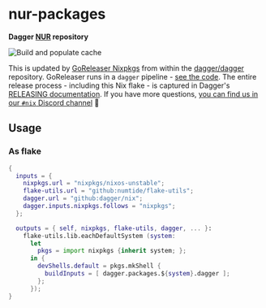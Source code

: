 # nur-packages

**Dagger [NUR](https://github.com/nix-community/NUR) repository**

<!-- Remove this if you don't use github actions -->
![Build and populate cache](https://github.com/dagger/nix/workflows/Build%20and%20populate%20cache/badge.svg)

This is updated by [GoReleaser
Nixpkgs](https://goreleaser.com/customization/nix/) from within the
[dagger/dagger](https://github.com/dagger/dagger/blob/v0.12.4/.goreleaser.yml#L31-L48)
repository. GoReleaser runs in a `dagger` pipeline - [see the
code](https://github.com/dagger/dagger/blob/v0.12.4/dev/cli.go#L184-L196). The
entire release process - including this Nix flake - is captured in Dagger's
[RELEASING
documentation](https://github.com/dagger/dagger/blob/main/RELEASING.md). If
you have more questions, [you can find us in our `#nix` Discord
channel](https://discord.com/channels/707636530424053791/1122966469425233940) 👋

## Usage

### As flake

```nix
{
  inputs = {
    nixpkgs.url = "nixpkgs/nixos-unstable";
    flake-utils.url = "github:numtide/flake-utils";
    dagger.url = "github:dagger/nix";
    dagger.inputs.nixpkgs.follows = "nixpkgs";
  };

  outputs = { self, nixpkgs, flake-utils, dagger, ... }:
    flake-utils.lib.eachDefaultSystem (system:
      let
        pkgs = import nixpkgs {inherit system; };
      in {
        devShells.default = pkgs.mkShell {
          buildInputs = [ dagger.packages.${system}.dagger ];
        };
      });
}
```
